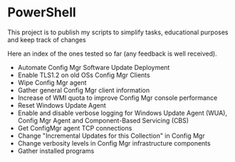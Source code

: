 # PowerShell

This project is to publish my scripts to simplify tasks, educational purposes and keep track of changes

Here an index of the ones tested so far (any feedback is well received).

- Automate Config Mgr Software Update Deployment
- Enable TLS1.2 on old OSs Config Mgr Clients
- Wipe Config Mgr agent
- Gather general Config Mgr client information
- Increase of WMI quota to improve Config Mgr console performance
- Reset Windows Update Agent
- Enable and disable verbose logging for Windows Update Agent (WUA), Config Mgr Agent and Component-Based Servicing (CBS)
- Get ConfigMgr agent TCP connections
- Change "Incremental Updates for this Collection" in Config Mgr
- Change verbosity levels in Config Mgr infrastructure components
- Gather installed programs
